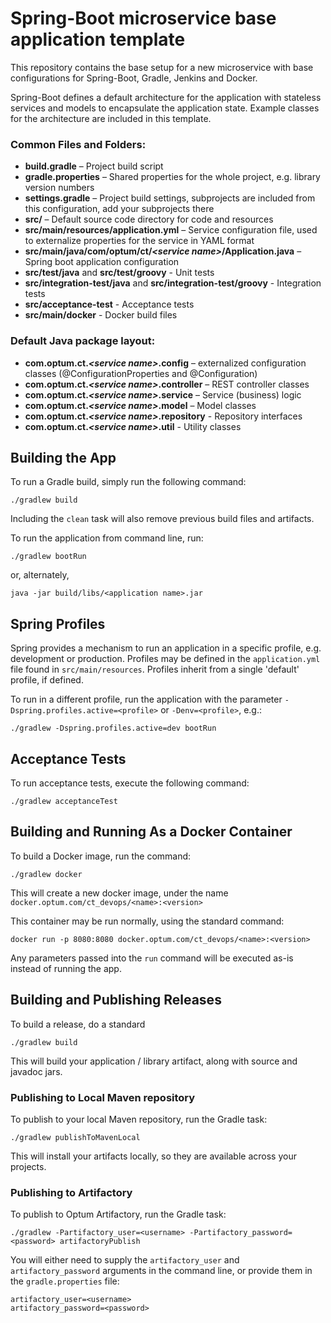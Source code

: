 # Spring-Boot microservice base application template
 This repository contains the base setup for a new microservice with base configurations 
 for Spring-Boot, Gradle, Jenkins and Docker. 
 
 Spring-Boot defines a default architecture for the application with stateless services and models
 to encapsulate the application state. Example classes for the architecture are included in this 
 template.

### Common Files and Folders:
* **build.gradle** – Project build script
* **gradle.properties** – Shared properties for the whole project, e.g. library version  numbers
* **settings.gradle** – Project build settings, subprojects are included from this configuration, add your subprojects there
* **src/** – Default source code directory for code and resources
* **src/main/resources/application.yml** – Service configuration file, used to externalize properties for the service in YAML format
* **src/main/java/com/optum/ct/_\<service name\>_/Application.java** – Spring boot application configuration
* **src/test/java** and **src/test/groovy** - Unit tests
* **src/integration-test/java** and **src/integration-test/groovy** - Integration tests
* **src/acceptance-test** - Acceptance tests
* **src/main/docker** - Docker build files
 
### Default Java package layout:
* **com.optum.ct._\<service name\>_.config** – externalized configuration classes (@ConfigurationProperties and @Configuration)
* **com.optum.ct._\<service name\>_.controller** – REST controller classes
* **com.optum.ct._\<service name\>_.service** – Service (business) logic
* **com.optum.ct._\<service name\>_.model** – Model classes
* **com.optum.ct._\<service name\>_.repository** - Repository interfaces
* **com.optum.ct._\<service name\>_.util** - Utility classes


## Building the App

To run a Gradle build, simply run the following command:

```
./gradlew build
```

Including the `clean` task will also remove previous build files and artifacts.

To run the application from command line, run:

```
./gradlew bootRun
```

or, alternately,

```
java -jar build/libs/<application name>.jar
```

## Spring Profiles

Spring provides a mechanism to run an application in a specific profile, e.g. development or production. Profiles may be
defined in the `application.yml` file found in `src/main/resources`. Profiles inherit from a single 'default' profile,
if defined.

To run in a different profile, run the application with the parameter `-Dspring.profiles.active=<profile>` or `-Denv=<profile>`,
e.g.:

```
./gradlew -Dspring.profiles.active=dev bootRun
```

## Acceptance Tests

To run acceptance tests, execute the following command:

```
./gradlew acceptanceTest
```

## Building and Running As a Docker Container

To build a Docker image, run the command:

```
./gradlew docker
```

This will create a new docker image, under the name `docker.optum.com/ct_devops/<name>:<version>`

This container may be run normally, using the standard command:

```
docker run -p 8080:8080 docker.optum.com/ct_devops/<name>:<version>
```

Any parameters passed into the `run` command will be executed as-is instead of running the app.

## Building and Publishing Releases

To build a release, do a standard

```
./gradlew build
```

This will build your application / library artifact, along with source and javadoc jars.

### Publishing to Local Maven repository

To publish to your local Maven repository, run the Gradle task:

```
./gradlew publishToMavenLocal
```

This will install your artifacts locally, so they are available across your projects.

### Publishing to Artifactory

To publish to Optum Artifactory, run the Gradle task:

```
./gradlew -Partifactory_user=<username> -Partifactory_password=<password> artifactoryPublish
```

You will either need to supply the `artifactory_user` and `artifactory_password` arguments in the command line,
or provide them in the `gradle.properties` file:

```
artifactory_user=<username>
artifactory_password=<password>
```

